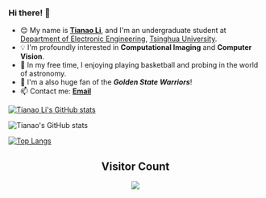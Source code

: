 ### Hi there! 👋

<!--
**Lukeli0425/Lukeli0425** is a ✨ _special_ ✨ repository because its `README.md` (this file) appears on your GitHub profile.

Here are some ideas to get you started:

- 🔭 I’m currently working on ...
- 🌱 I’m currently learning ...
- 👯 I’m looking to collaborate on ...
- 🤔 I’m looking for help with ...
- 💬 Ask me about ...
- 📫 How to reach me: ...
- 😄 Pronouns: ...
- ⚡ Fun fact: ...
-->

- 😊 My name is [**Tianao Li**](https://lukeli0425.github.io), and I'm an undergraduate student at [Department of Electronic Engineering](https://www.ee.tsinghua.edu.cn/en/), [Tsinghua University](https://www.tsinghua.edu.cn/en/). 
- 💡 I'm profoundly interested in **Computational Imaging** and **Computer Vision**.
- 🔭 In my free time, I enjoying playing basketball and probing in the world of astronomy.
- 🏀 I'm a also huge fan of the ***Golden State Warriors***!
- 📫 Contact me: [**Email**](mailto:lta19@mails.tsinghua.edu.cn)
<!-- - 👇 Check out my projects on Github! -->

[![Tianao Li's GitHub stats](https://github-readme-stats.vercel.app/api?username=Lukeli0425&count_private=true&show_icons=true&theme=aura)](https://github.com/anuraghazra/github-readme-stats)

![Tianao's GitHub stats](https://github-readme-stats.vercel.app/api?username=Lukeli0425&show_icons=true&theme=aura)

[![Top Langs](https://github-readme-stats.vercel.app/api/top-langs/?username=Lukeli0425&layout=compact&theme=aura)](https://github.com/anuraghazra/github-readme-stats)

<!-- [![Readme Card](https://github-readme-stats.vercel.app/api/pin/?username=Lukeli0425&repo=VASP)](https://github.com/anuraghazra/github-readme-stats) -->

## <center> Visitor Count
<p align="center"> 
  <img src="https://profile-counter.glitch.me/Lukeli0425/count.svg" />
</p>